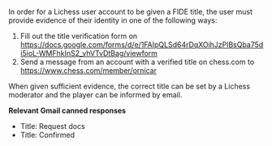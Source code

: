 In order for a Lichess user account to be given a FIDE title, the user must provide evidence of their identity in one of the following ways:

1. Fill out the title verification form on https://docs.google.com/forms/d/e/1FAIpQLSd64rDqXOihJzPlBsQba75di5ioL-WMFhkInS2_vhVTvDtBag/viewform
1. Send a message from an account with a verified title on chess.com to https://www.chess.com/member/ornicar

When given sufficient evidence, the correct title can be set by a Lichess moderator and the player can be informed by email.

**Relevant Gmail canned responses**
* Title: Request docs
* Title: Confirmed